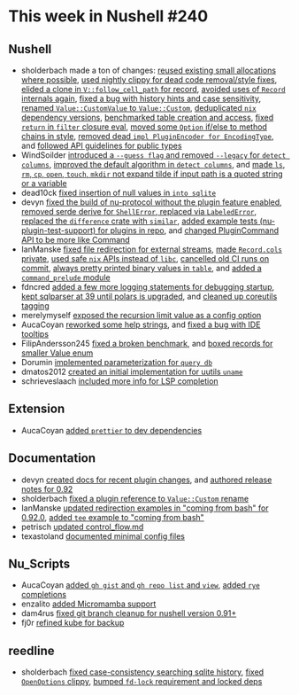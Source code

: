 # This week in Nushell #240

## Nushell

- sholderbach made a ton of changes: [reused existing small allocations where possible](https://github.com/nushell/nushell/pull/12335), [used nightly clippy for dead code removal/style fixes](https://github.com/nushell/nushell/pull/12334), [elided a clone in `V::follow_cell_path` for record](https://github.com/nushell/nushell/pull/12325), [avoided uses of `Record` internals again](https://github.com/nushell/nushell/pull/12312), [fixed a bug with history hints and case sensitivity](https://github.com/nushell/nushell/pull/12310), [renamed `Value::CustomValue` to `Value::Custom`](https://github.com/nushell/nushell/pull/12309), [deduplicated `nix` dependency versions](https://github.com/nushell/nushell/pull/12307), [benchmarked table creation and access](https://github.com/nushell/nushell/pull/12293), [fixed `return` in `filter` closure eval](https://github.com/nushell/nushell/pull/12292), [moved some `Option` if/else to method chains in style](https://github.com/nushell/nushell/pull/12285), [removed dead `impl PluginEncoder for EncodingType`](https://github.com/nushell/nushell/pull/12284), and [followed API guidelines for public types](https://github.com/nushell/nushell/pull/12283)
- WindSoilder [introduced a `--guess flag` and removed `--legacy` for `detect columns`](https://github.com/nushell/nushell/pull/12333), [improved the default algorithm in `detect columns`](https://github.com/nushell/nushell/pull/12277), and [made `ls`, `rm`, `cp`, `open`, `touch`, `mkdir` not expand tilde if input path is a quoted string or a variable](https://github.com/nushell/nushell/pull/12232)
- dead10ck [fixed insertion of null values in `into sqlite`](https://github.com/nushell/nushell/pull/12328)
- devyn [fixed the build of nu-protocol without the plugin feature enabled](https://github.com/nushell/nushell/pull/12323), [removed serde derive for `ShellError`, replaced via `LabeledError`](https://github.com/nushell/nushell/pull/12319), [replaced the `difference` crate with `similar`](https://github.com/nushell/nushell/pull/12282), [added example tests (nu-plugin-test-support) for plugins in repo](https://github.com/nushell/nushell/pull/12281), and [changed PluginCommand API to be more like Command](https://github.com/nushell/nushell/pull/12279)
- IanManske [fixed file redirection for external streams](https://github.com/nushell/nushell/pull/12321), [made `Record.cols` private](https://github.com/nushell/nushell/pull/12317), [used safe `nix` APIs instead of `libc`](https://github.com/nushell/nushell/pull/12315), [cancelled old CI runs on commit](https://github.com/nushell/nushell/pull/12298), [always pretty printed binary values in `table`](https://github.com/nushell/nushell/pull/12294), and [added a `command_prelude` module](https://github.com/nushell/nushell/pull/12291)
- fdncred [added a few more logging statements for debugging startup](https://github.com/nushell/nushell/pull/12316), [kept sqlparser at 39 until polars is upgraded](https://github.com/nushell/nushell/pull/12311), and [cleaned up coreutils tagging](https://github.com/nushell/nushell/pull/12286)
- merelymyself [exposed the recursion limit value as a config option](https://github.com/nushell/nushell/pull/12308)
- AucaCoyan [reworked some help strings](https://github.com/nushell/nushell/pull/12306), and [fixed a bug with IDE tooltips](https://github.com/nushell/nushell/pull/12273)
- FilipAndersson245 [fixed a broken benchmark](https://github.com/nushell/nushell/pull/12297), and [boxed records for smaller Value enum](https://github.com/nushell/nushell/pull/12252)
- Dorumin [implemented parameterization for `query db`](https://github.com/nushell/nushell/pull/12249)
- dmatos2012 [created an initial implementation for uutils `uname`](https://github.com/nushell/nushell/pull/11684)
- schrieveslaach [included more info for LSP completion](https://github.com/nushell/nushell/pull/11443)

## Extension

- AucaCoyan [added `prettier` to dev dependencies](https://github.com/nushell/vscode-nushell-lang/pull/181)

## Documentation

- devyn [created docs for recent plugin changes](https://github.com/nushell/nushell.github.io/pull/1318), and [authored release notes for 0.92](https://github.com/nushell/nushell.github.io/pull/1317)
- sholderbach [fixed a plugin reference to `Value::Custom` rename](https://github.com/nushell/nushell.github.io/pull/1316)
- IanManske [updated redirection examples in "coming from bash" for 0.92.0](https://github.com/nushell/nushell.github.io/pull/1315), [added `tee` example to "coming from bash"](https://github.com/nushell/nushell.github.io/pull/1314)
- petrisch [updated control_flow.md](https://github.com/nushell/nushell.github.io/pull/1313)
- texastoland [documented minimal config files](https://github.com/nushell/nushell.github.io/pull/1310)

## Nu_Scripts

- AucaCoyan [added `gh gist` and `gh repo list` and `view`](https://github.com/nushell/nu_scripts/pull/803), [added `rye` completions](https://github.com/nushell/nu_scripts/pull/802)
- enzalito [added Micromamba support](https://github.com/nushell/nu_scripts/pull/800)
- dam4rus [fixed git branch cleanup for nushell version 0.91+](https://github.com/nushell/nu_scripts/pull/799)
- fj0r [refined kube for backup](https://github.com/nushell/nu_scripts/pull/793)

## reedline

- sholderbach [fixed case-consistency searching sqlite history](https://github.com/nushell/reedline/pull/777), [fixed `OpenOptions` clippy](https://github.com/nushell/reedline/pull/776), [bumped `fd-lock` requirement and locked deps](https://github.com/nushell/reedline/pull/775)
